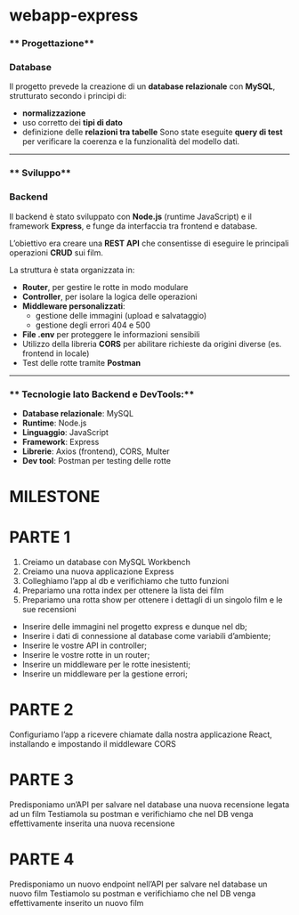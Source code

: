 # webapp-express

### ** Progettazione**

### **Database**

Il progetto prevede la creazione di un **database relazionale** con **MySQL**, strutturato secondo i principi di:

- **normalizzazione**
- uso corretto dei **tipi di dato**
- definizione delle **relazioni tra tabelle**
  Sono state eseguite **query di test** per verificare la coerenza e la funzionalità del modello dati.

---

### ** Sviluppo**

### **Backend**

Il backend è stato sviluppato con **Node.js** (runtime JavaScript) e il framework **Express**, e funge da interfaccia tra frontend e database.

L’obiettivo era creare una **REST API** che consentisse di eseguire le principali operazioni **CRUD** sui film.

La struttura è stata organizzata in:

- **Router**, per gestire le rotte in modo modulare
- **Controller**, per isolare la logica delle operazioni
- **Middleware personalizzati**:
  - gestione delle immagini (upload e salvataggio)
  - gestione degli errori 404 e 500
- **File .env** per proteggere le informazioni sensibili
- Utilizzo della libreria **CORS** per abilitare richieste da origini diverse (es. frontend in locale)
- Test delle rotte tramite **Postman**

---

### ** Tecnologie lato Backend e DevTools:**

- **Database relazionale**: MySQL
- **Runtime**: Node.js
- **Linguaggio**: JavaScript
- **Framework**: Express
- **Librerie**: Axios (frontend), CORS, Multer
- **Dev tool**: Postman per testing delle rotte

# MILESTONE

# PARTE 1

<!-- Esercizio -->

1. Creiamo un database con MySQL Workbench
2. Creiamo una nuova applicazione Express
3. Colleghiamo l’app al db e verifichiamo che tutto funzioni
4. Prepariamo una rotta index per ottenere la lista dei film
5. Prepariamo una rotta show per ottenere i dettagli di un singolo film e le sue recensioni

<!-- Bonus -->

- Inserire delle immagini nel progetto express e dunque nel db;
- Inserire i dati di connessione al database come variabili d’ambiente;
- Inserire le vostre API in controller;
- Inserire le vostre rotte in un router;
- Inserire un middleware per le rotte inesistenti;
- Inserire un middleware per la gestione errori;

# PARTE 2

Configuriamo l’app a ricevere chiamate dalla nostra applicazione React, installando e impostando il middleware CORS

# PARTE 3

Predisponiamo un’API per salvare nel database una nuova recensione legata ad un film
Testiamola su postman e verifichiamo che nel DB venga effettivamente inserita una nuova recensione

# PARTE 4

Predisponiamo un nuovo endpoint nell’API per salvare nel database un nuovo film
Testiamolo su postman e verifichiamo che nel DB venga effettivamente inserito un nuovo film
